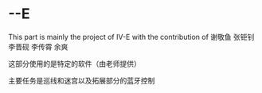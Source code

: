 # --E
This part is mainly the project of Ⅳ-E
with the contribution of 谢敬鱼 张钜钊 李晋砚 李传霄 余爽

这部分使用的是特定的软件（由老师提供）

主要任务是巡线和迷宫以及拓展部分的蓝牙控制
